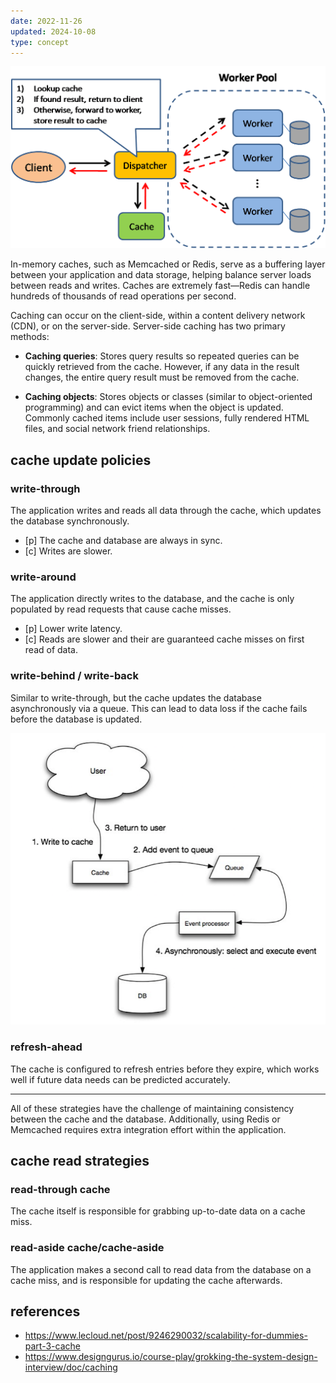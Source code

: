 ```yaml
---
date: 2022-11-26
updated: 2024-10-08
type: concept
---
```


![](https://github.com/donnemartin/system-design-primer/raw/master/images/Q6z24La.png)

In-memory caches, such as Memcached or Redis, serve as a buffering layer between your application and data storage, helping balance server loads between reads and writes. Caches are extremely fast—Redis can handle hundreds of thousands of read operations per second.

Caching can occur on the client-side, within a content delivery network (CDN), or on the server-side. Server-side caching has two primary methods:

- **Caching queries**: Stores query results so repeated queries can be quickly retrieved from the cache. However, if any data in the result changes, the entire query result must be removed from the cache.

- **Caching objects**: Stores objects or classes (similar to object-oriented programming) and can evict items when the object is updated. Commonly cached items include user sessions, fully rendered HTML files, and social network friend relationships.

## cache update policies

### write-through

The application writes and reads all data through the cache, which updates the database synchronously.

- [p] The cache and database are always in sync.
- [c] Writes are slower.

### write-around

The application directly writes to the database, and the cache is only populated by read requests that cause cache misses.

- [p] Lower write latency.
- [c] Reads are slower and their are guaranteed cache misses on first read of data.

### write-behind / write-back

Similar to write-through, but the cache updates the database asynchronously via a queue. This can lead to data loss if the cache fails before the database is updated.

![300](https://github.com/donnemartin/system-design-primer/raw/master/images/rgSrvjG.png)

### refresh-ahead

The cache is configured to refresh entries before they expire, which works well if future data needs can be predicted accurately.

---

All of these strategies have the challenge of maintaining consistency between the cache and the database. Additionally, using Redis or Memcached requires extra integration effort within the application.

## cache read strategies

### read-through cache

The cache itself is responsible for grabbing up-to-date data on a cache miss.

### read-aside cache/cache-aside

The application makes a second call to read data from the database on a cache miss, and is responsible for updating the cache afterwards.

## references

- https://www.lecloud.net/post/9246290032/scalability-for-dummies-part-3-cache
- https://www.designgurus.io/course-play/grokking-the-system-design-interview/doc/caching
